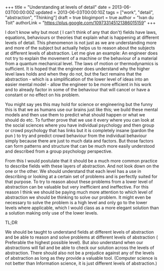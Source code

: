 +++
title = "Understanding at levels of detail"
date = 2013-06-03T00:00:00Z
updated = 2013-06-03T00:00:10Z
tags = ["work", "detail", "abstraction", "Thinking"]
draft = true
blogimport = true
author = "Ivan du Toit"
authorLink = "https://plus.google.com/109733145121386015159"
+++

I don't know why but most ( I can't think of any that don't) fields have laws, equations, behaviours or theories that explain what is happening at different levels of detail. This phenomenon is not just as we are understanding more and more of the subject but actually helps us to reason about the subjects at different levels of abstraction. Let me give an example: An engineer does not try to explain the movement of a machine or the behaviour of a material from a quantum mechanical level. The laws of motion or thermodynamics is sufficient. It is hoped that the engineer does understand why the higher level laws holds and when they do not, but the fact remains that the abstraction - which is a simplification of the lower level of ideas into an easier mental model - allow the engineer to be more efficient in his work and to already factor in some of the behaviour that will cancel or have a constant or no effect on his problem.

You might say yes this may hold for science or engineering but the funny this is that we as humans use our brains just like this; we build these mental models and then use them to predict what should happen or what we should do etc. To further prove that we use it every where you can look at the social sciences where you have individual psychology and then group or crowd psychology that has links but it is completely insane (pardon the pun ) to try and predict crowd behaviour from the individual behaviour simply because there are just to much data and factors. But those factors can form patterns and structure that can be much more easily understood and described from a group psychology perspective.

From this I would postulate that it should be a much more common practice to describe fields with these layers of abstraction. And not look down on the one or the other. We should understand that each level has a use in describing or looking at a certain set of problems and is perfectly suited for that purpose. To try to reason about these problems from a lower level of abstraction can be valuable but very inefficient and ineffective. For this reason I think we should be paying much more attention to which level of abstraction we should be thinking to solve our problem. It might even be necessary to solve the problem is a high level and only go to the lower levels where applicable, which I would class as a more elegant solution than a solution making only use of the lower levels.

TL;DR

We should be taught to understand fields at different levels of abstraction and be able to reason and solve problems at different levels of abstraction ( Preferable the highest possible level). But also understand when our abstractions will fail and be able to check our solution across the levels of abstraction. There should also not be a prejudice against any of the levels of abstraction as long as they provide a valuable tool. (Computer science is not better than Information science, it is just different levels of abstraction.)
